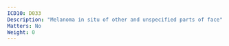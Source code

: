 ```yaml
---
ICD10: D033
Description: "Melanoma in situ of other and unspecified parts of face"
Matters: No
Weight: 0
---
```

